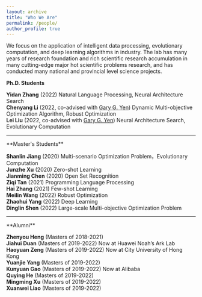```yaml
---
layout: archive
title: "Who We Are"
permalink: /people/
author_profile: true
---
```


We focus on the application of intelligent data processing, evolutionary computation, and deep learning algorithms in industry. The lab has many years of research foundation and rich scientific research accumulation in many cutting-edge major hot scientific problems research, and has conducted many national and provincial level science projects.

**Ph.D. Students**

**Yidan Zhang** (2022) Natural Language Processing, Neural Architecture Search<br>
**Chenyang Li** (2022, co-advised with [Gary G. Yen](https://experts.okstate.edu/gyen)) Dynamic Multi-objective Optimization Algorithm, Robust Optimization<br>
**Lei Liu** (2022, co-advised with [Gary G. Yen](https://experts.okstate.edu/gyen)) Neural Architecture Search, Evolutionary Computation<br>

<hr/> 
**Master's Students**

**Shanlin Jiang** (2020) Multi-scenario Optimization Problem，Evolutionary Computation<br>
**Junzhe Xu** (2020) Zero-shot Learning<br>
**Jianming Chen** (2020) Open Set Recognition<br>
**Ziqi Tan** (2021) Programming Language Processing<br>
**Hai Zhang** (2021) Few-shot Learning<br>
**Meilin Wang** (2022) Robust Optimization<br>
**Zhaohui Yang** (2022) Deep Learning<br>
**Dinglin Shen** (2022) Large-scale Multi-objective Optimization Problem<br>

<hr/> 
**Alumni**

**Zhenyou Heng** (Masters of 2018-2021)<br>
**Jiahui Duan** (Masters of 2019-2022) Now at Huawei Noah’s Ark Lab<br>
**Haoyuan Zeng** (Masters of 2019-2022) Now at City University of Hong Kong<br>
**Yuanjie Yang** (Masters of 2019-2022)<br>
**Kunyuan Gao** (Masters of 2019-2022) Now at Alibaba<br>
**Quying He** (Masters of 2019-2022)<br>
**Mingming Xu** (Masters of 2019-2022)<br>
**Xuanwei Liao** (Masters of 2019-2022)<br>
